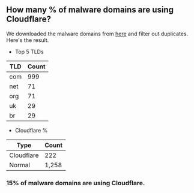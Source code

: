 ## How many % of malware domains are using Cloudflare?


We downloaded the malware domains from [here](https://urlhaus.abuse.ch) and filter out duplicates.
Here's the result.


[//]: # (start replacement)


- Top 5 TLDs

| TLD | Count |
| --- | --- |
| com | 999 |
| net | 71 |
| org | 71 |
| uk | 29 |
| br | 29 |


- Cloudflare %

| Type | Count |
| --- | --- |
| Cloudflare | 222 |
| Normal | 1,258 |


### 15% of malware domains are using Cloudflare.